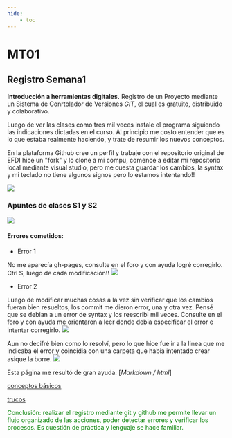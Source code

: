 ```yaml
---
hide:
    - toc
---
```


# MT01
## Registro Semana1

**Introducción a herramientas digitales.**
 Registro de un Proyecto mediante un Sistema de Conrtolador de Versiones *GIT*, el cual es gratuito, distribuido y colaborativo. 

Luego de ver las clases como tres mil veces instale el programa siguiendo las indicaciones dictadas en el curso. Al principio me costo entender que es lo que estaba realmente haciendo, y trate de resumir los nuevos conceptos.

En la plataforma Github cree un perfil y trabaje con el repositorio original de EFDI hice un "fork" y lo clone a mi compu, comence a editar mi repositorio local mediante visual studio, pero me cuesta guardar los cambios, la syntax y mi teclado no tiene algunos signos pero lo estamos intentando!!

![](../images/MT01/resumen.jpg)

### **Apuntes de clases S1 y S2**
![](../images/MT01/apuntesS1yS2.jpg)

#### Errores cometidos:

 - Error 1

No me aparecía gh-pages, consulte en el foro y con  ayuda logré corregirlo. Ctrl S, luego de cada modificación!! 
![](../images/MT01/error1.jpg)

 - Error 2

Luego de modificar muchas cosas a la vez sin verificar que los cambios fueran bien resueltos, los commit me dieron error, una y otra vez. Pensé que se debian a un error de syntax y los reescribi mil veces. Consulte en el foro y con ayuda me orientaron a leer donde debia especificar el error e intentar corregirlo.
![](../images/MT01/error2.jpg)

Aun no decifré bien como lo resolví, pero lo que hice fue ir a la linea que me indicaba el error y coincidia con una carpeta que habia intentado crear asique la borre.
![](../images/MT01/error2corregido.jpg)

Esta página me resultó de gran ayuda:
[*Markdown / html*]

<a href="https://www.markdownguide.org/basic-syntax/" target="_blank">conceptos básicos</a>

<a href=https://www.markdownguide.org/hacks/ target="blank">trucos</a>

<font color="green"> Conclusión:
 realizar el registro mediante git y github me permite llevar un flujo organizado de las acciones, poder detectar errores y verificar los procesos. Es cuestión de práctica y lenguaje se hace familiar. </font>
